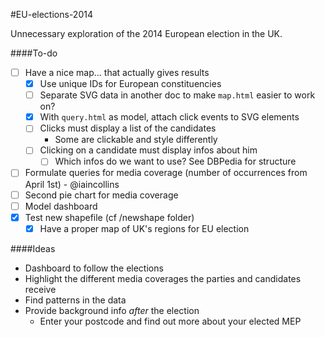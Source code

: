 #EU-elections-2014

Unnecessary exploration of the 2014 European election in the UK.

####To-do
- [ ] Have a nice map... that actually gives results
    - [x] Use unique IDs for European constituencies
    - [ ] Separate SVG data in another doc to make ```map.html``` easier to work on?
    - [x] With ```query.html``` as model, attach click events to SVG elements
    - [ ] Clicks must display a list of the candidates
        - Some are clickable and style differently
    - [ ] Clicking on a candidate must display infos about him
        - [ ] Which infos do we want to use? See DBPedia for structure
- [ ] Formulate queries for media coverage (number of occurrences from April 1st) - @iaincollins
- [ ] Second pie chart for media coverage
- [ ] Model dashboard
- [x] Test new shapefile (cf /newshape folder)
   -  [x] Have a proper map of UK's regions for EU election

####Ideas
- Dashboard to follow the elections
- Highlight the different media coverages the parties and candidates receive
- Find patterns in the data
- Provide background info *after* the election
    - Enter your postcode and find out more about your elected MEP

